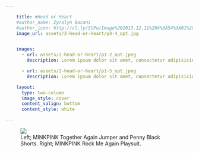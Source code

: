 ```yaml
---

    title: #Head or Heart
    #author_name: Zyralyn Bacani
    #author_icon: http://cl.ly/StPu/Image%202013.12.11%204%3A54%3A01%20pm.png
    image_url: assets/2-head-or-heart/p4-4_opt.jpg


    images:
      - url: assets/2-head-or-heart/p1-2_opt.jpeg
        description: Lorem ipsum dolor sit amet, consectetur adipisicing elit, sed do eiusmod tempor incididunt ut labore et dolore magna aliqua. Ut enim ad minim veniam, quis nostrud exercitation ullamco laboris nisi ut aliquip ex ea commodo consequat. Duis aute irure dolor in reprehenderit in voluptate velit esse cillum dolore eu fugiat nulla pariatur. Excepteur sint occaecat cupidatat non proident, sunt in culpa qui officia deserunt mollit anim id est laborum.

      - url: assets/2-head-or-heart/p1-5_opt.jpeg
        description: Lorem ipsum dolor sit amet, consectetur adipisicing elit, sed do eiusmod tempor incididunt ut labore et dolore magna aliqua. Ut enim ad minim veniam, quis nostrud exercitation ullamco laboris nisi ut aliquip ex ea commodo consequat. Duis aute irure dolor in reprehenderit in voluptate velit esse cillum dolore eu fugiat nulla pariatur. Excepteur sint occaecat cupidatat non proident, sunt in culpa qui officia deserunt mollit anim id est laborum.

    layout:
      type: two-column
      image_style: cover
      content_valign: bottom
      content_style: white

---
```


<figure>
  <img src="../assets/2-head-or-heart/p4-1.gif">
  <figcaption>Left; MINKPINK Together Again Jumper and Penny Black Shorts. Right; MINKPINK Rock Me Again Playsuit. </figcaption>
</figure>
